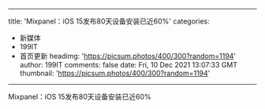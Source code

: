 
---
title: 'Mixpanel：iOS 15发布80天设备安装已近60%'
categories: 
 - 新媒体
 - 199IT
 - 首页更新
headimg: 'https://picsum.photos/400/300?random=1194'
author: 199IT
comments: false
date: Fri, 10 Dec 2021 13:07:33 GMT
thumbnail: 'https://picsum.photos/400/300?random=1194'
---

<div>   
Mixpanel：iOS 15发布80天设备安装已近60%  
</div>
            